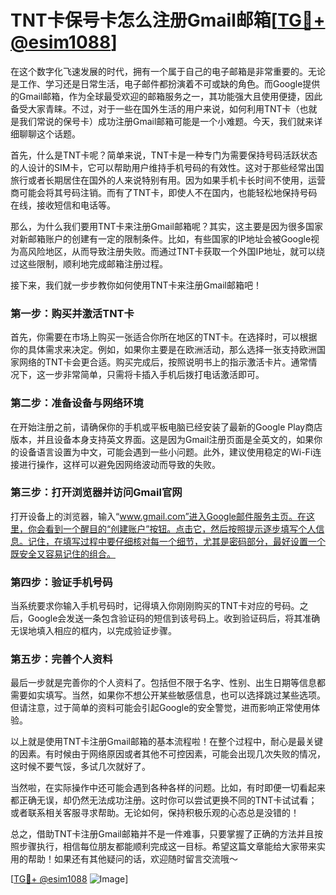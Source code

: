 # TNT卡保号卡怎么注册Gmail邮箱[[TG💪+ @esim1088](https://t.me/s/esim1088)]

在这个数字化飞速发展的时代，拥有一个属于自己的电子邮箱是非常重要的。无论是工作、学习还是日常生活，电子邮件都扮演着不可或缺的角色。而Google提供的Gmail邮箱，作为全球最受欢迎的邮箱服务之一，其功能强大且使用便捷，因此备受大家青睐。不过，对于一些在国外生活的用户来说，如何利用TNT卡（也就是我们常说的保号卡）成功注册Gmail邮箱可能是一个小难题。今天，我们就来详细聊聊这个话题。

首先，什么是TNT卡呢？简单来说，TNT卡是一种专门为需要保持号码活跃状态的人设计的SIM卡，它可以帮助用户维持手机号码的有效性。这对于那些经常出国旅行或者长期居住在国外的人来说特别有用。因为如果手机卡长时间不使用，运营商可能会将其号码注销。而有了TNT卡，即使人不在国内，也能轻松地保持号码在线，接收短信和电话等。

那么，为什么我们要用TNT卡来注册Gmail邮箱呢？其实，这主要是因为很多国家对新邮箱账户的创建有一定的限制条件。比如，有些国家的IP地址会被Google视为高风险地区，从而导致注册失败。而通过TNT卡获取一个外国IP地址，就可以绕过这些限制，顺利地完成邮箱注册过程。

接下来，我们就一步步教你如何使用TNT卡来注册Gmail邮箱吧！

### 第一步：购买并激活TNT卡

首先，你需要在市场上购买一张适合你所在地区的TNT卡。在选择时，可以根据你的具体需求来决定。例如，如果你主要是在欧洲活动，那么选择一张支持欧洲国家网络的TNT卡会更合适。购买完成后，按照说明书上的指示激活卡片。通常情况下，这一步非常简单，只需将卡插入手机后拨打电话激活即可。

### 第二步：准备设备与网络环境

在开始注册之前，请确保你的手机或平板电脑已经安装了最新的Google Play商店版本，并且设备本身支持英文界面。这是因为Gmail注册页面是全英文的，如果你的设备语言设置为中文，可能会遇到一些小问题。此外，建议使用稳定的Wi-Fi连接进行操作，这样可以避免因网络波动而导致的失败。

### 第三步：打开浏览器并访问Gmail官网

打开设备上的浏览器，输入“www.gmail.com”进入Google邮件服务主页。在这里，你会看到一个醒目的“创建账户”按钮。点击它，然后按照提示逐步填写个人信息。记住，在填写过程中要仔细核对每一个细节，尤其是密码部分，最好设置一个既安全又容易记住的组合。

### 第四步：验证手机号码

当系统要求你输入手机号码时，记得填入你刚刚购买的TNT卡对应的号码。之后，Google会发送一条包含验证码的短信到该号码上。收到验证码后，将其准确无误地填入相应的框内，以完成验证步骤。

### 第五步：完善个人资料

最后一步就是完善你的个人资料了。包括但不限于名字、性别、出生日期等信息都需要如实填写。当然，如果你不想公开某些敏感信息，也可以选择跳过某些选项。但请注意，过于简单的资料可能会引起Google的安全警觉，进而影响正常使用体验。

以上就是使用TNT卡注册Gmail邮箱的基本流程啦！在整个过程中，耐心是最关键的因素。有时候由于网络原因或者其他不可控因素，可能会出现几次失败的情况，这时候不要气馁，多试几次就好了。

当然啦，在实际操作中还可能会遇到各种各样的问题。比如，有时即便一切看起来都正确无误，却仍然无法成功注册。这时你可以尝试更换不同的TNT卡试试看；或者联系相关客服寻求帮助。无论如何，保持积极乐观的心态总是没错的！

总之，借助TNT卡注册Gmail邮箱并不是一件难事，只要掌握了正确的方法并且按照步骤执行，相信每位朋友都能顺利完成这一目标。希望这篇文章能给大家带来实用的帮助！如果还有其他疑问的话，欢迎随时留言交流哦～

[[TG💪+ @esim1088](https://t.me/s/esim1088) ![Image](https://i.postimg.cc/4NQfJmqS/Snipaste-2025-05-13-00-14-12.png)]
